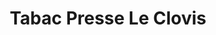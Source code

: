 ---
title: "Tabac Presse Le Clovis"
url: /saint-pryve-saint-mesmin/tabac-presse-le-clovis/
shop: Zeitungen
---